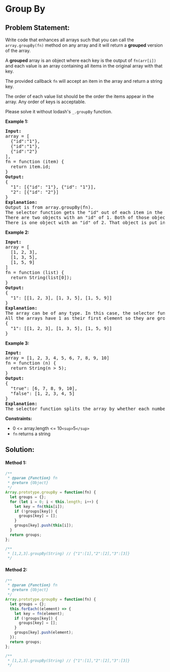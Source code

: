 # Group By

## Problem Statement:

Write code that enhances all arrays such that you can call the `array.groupBy(fn)` method on any array and it will return a **grouped** version of the array.

A **grouped** array is an object where each key is the output of `fn(arr[i])` and each value is an array containing all items in the original array with that key.

The provided callback `fn` will accept an item in the array and return a string key.

The order of each value list should be the order the items appear in the array. Any order of keys is acceptable.

Please solve it without lodash's `_.groupBy` function.

**Example 1:**

<pre><strong>Input:</strong> 
array = [
  {"id":"1"},
  {"id":"1"},
  {"id":"2"}
], 
fn = function (item) { 
  return item.id; 
}
<strong>Output:</strong> 
{ 
  "1": [{"id": "1"}, {"id": "1"}],   
  "2": [{"id": "2"}] 
}
<strong>Explanation:</strong>
Output is from array.groupBy(fn).
The selector function gets the "id" out of each item in the array.
There are two objects with an "id" of 1. Both of those objects are put in the first array.
There is one object with an "id" of 2. That object is put in the second array.
</pre>

**Example 2:**

<pre><strong>Input:</strong> 
array = [
  [1, 2, 3],
  [1, 3, 5],
  [1, 5, 9]
]
fn = function (list) { 
  return String(list[0]); 
}
<strong>Output:</strong> 
{ 
  "1": [[1, 2, 3], [1, 3, 5], [1, 5, 9]] 
}
<strong>Explanation:</strong>
The array can be of any type. In this case, the selector function defines the key as being the first element in the array. 
All the arrays have 1 as their first element so they are grouped together.
{
  "1": [[1, 2, 3], [1, 3, 5], [1, 5, 9]]
}
</pre>

**Example 3:**

<pre><strong>Input:</strong> 
array = [1, 2, 3, 4, 5, 6, 7, 8, 9, 10]
fn = function (n) { 
  return String(n > 5);
}
<strong>Output:</strong>
{
  "true": [6, 7, 8, 9, 10],
  "false": [1, 2, 3, 4, 5]
}
<strong>Explanation:</strong>
The selector function splits the array by whether each number is greater than 5.
</pre>

**Constraints:**

* 0 <= array.length <= 10`<sup>`5`</sup>`
* `fn` returns a string

## Solution:

#### Method 1:

```javascript
/**
 * @param {Function} fn
 * @return {Object}
 */
Array.prototype.groupBy = function(fn) {
  let groups = {};
  for (let i = 0; i < this.length; i++) {
    let key = fn(this[i]);
    if (!groups[key]) {
      groups[key] = [];
    }
    groups[key].push(this[i]);
  }
  return groups;
};

/**
 * [1,2,3].groupBy(String) // {"1":[1],"2":[2],"3":[3]}
 */
```

#### Method 2:

```javascript
/**
 * @param {Function} fn
 * @return {Object}
 */
Array.prototype.groupBy = function(fn) {
  let groups = {};
  this.forEach((element) => {
    let key = fn(element);
    if (!groups[key]) {
      groups[key] = [];
    }
    groups[key].push(element);
  });
  return groups;
};

/**
 * [1,2,3].groupBy(String) // {"1":[1],"2":[2],"3":[3]}
 */
```
